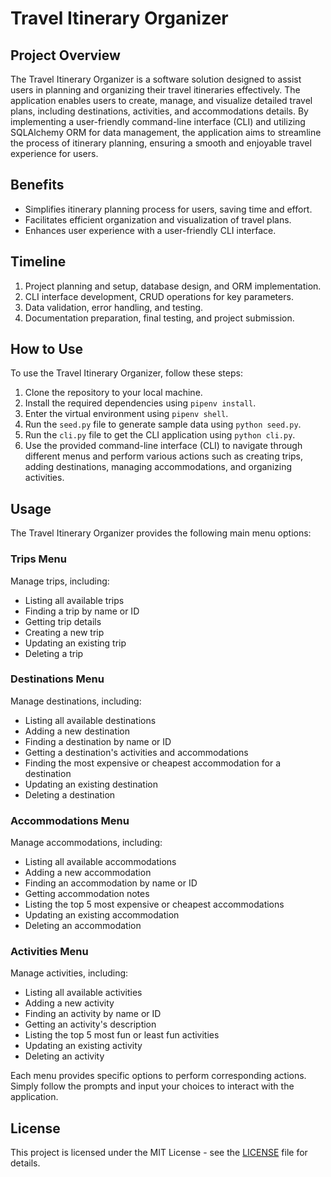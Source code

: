 # Travel Itinerary Organizer

## Project Overview

The Travel Itinerary Organizer is a software solution designed to assist users in planning and organizing their travel itineraries effectively. The application enables users to create, manage, and visualize detailed travel plans, including destinations, activities, and accommodations details. By implementing a user-friendly command-line interface (CLI) and utilizing SQLAlchemy ORM for data management, the application aims to streamline the process of itinerary planning, ensuring a smooth and enjoyable travel experience for users.

## Benefits

- Simplifies itinerary planning process for users, saving time and effort.
- Facilitates efficient organization and visualization of travel plans.
- Enhances user experience with a user-friendly CLI interface.

## Timeline

1. Project planning and setup, database design, and ORM implementation.
2. CLI interface development, CRUD operations for key parameters.
3. Data validation, error handling, and testing.
4. Documentation preparation, final testing, and project submission.

## How to Use

To use the Travel Itinerary Organizer, follow these steps:

1. Clone the repository to your local machine.
2. Install the required dependencies using `pipenv install`.
3. Enter the virtual environment using `pipenv shell`.
3. Run the `seed.py` file to generate sample data using `python seed.py`.
3. Run the `cli.py` file to get the CLI application using `python cli.py`.
4. Use the provided command-line interface (CLI) to navigate through different menus and perform various actions such as creating trips, adding destinations, managing accommodations, and organizing activities.

## Usage

The Travel Itinerary Organizer provides the following main menu options:

### Trips Menu

Manage trips, including:

- Listing all available trips
- Finding a trip by name or ID
- Getting trip details
- Creating a new trip
- Updating an existing trip
- Deleting a trip

### Destinations Menu

Manage destinations, including:

- Listing all available destinations
- Adding a new destination
- Finding a destination by name or ID
- Getting a destination's activities and accommodations
- Finding the most expensive or cheapest accommodation for a destination
- Updating an existing destination
- Deleting a destination

### Accommodations Menu

Manage accommodations, including:

- Listing all available accommodations
- Adding a new accommodation
- Finding an accommodation by name or ID
- Getting accommodation notes
- Listing the top 5 most expensive or cheapest accommodations
- Updating an existing accommodation
- Deleting an accommodation

### Activities Menu

Manage activities, including:

- Listing all available activities
- Adding a new activity
- Finding an activity by name or ID
- Getting an activity's description
- Listing the top 5 most fun or least fun activities
- Updating an existing activity
- Deleting an activity

Each menu provides specific options to perform corresponding actions. Simply follow the prompts and input your choices to interact with the application.

## License

This project is licensed under the MIT License - see the [LICENSE](LICENSE) file for details.


